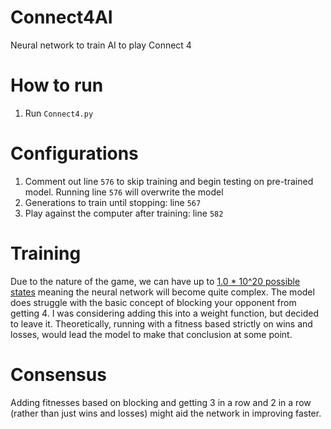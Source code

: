 # Connect4AI
Neural network to train AI to play Connect 4

# How to run
1. Run `Connect4.py`

# Configurations
1. Comment out line `576` to skip training and begin testing on pre-trained model. Running line `576` will overwrite the model
2. Generations to train until stopping: line `567`
3. Play against the computer after training: line `582`

# Training
Due to the nature of the game, we can have up to [1.0 * 10^20 possible states](https://math.stackexchange.com/questions/301106/how-many-different-game-situations-has-connect-four) meaning the neural network will become quite complex. The model does struggle with the basic concept of blocking your opponent from getting 4. I was considering adding this into a weight function, but decided to leave it. Theoretically, running with a fitness based strictly on wins and losses, would lead the model to make that conclusion at some point.

# Consensus
Adding fitnesses based on blocking and getting 3 in a row and 2 in a row (rather than just wins and losses) might aid the network in improving faster.
